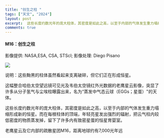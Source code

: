 ```yaml
---
title: "创生之柱 "
tags: ["天文", "2024"]
layout: post
excerpt:  这些长度约数光年的庞大柱体，其密度是如此之高，以至于内部的气体发生重力塌缩形成新的恒星。
comments: true
---
```


#### M16：创生之柱  
影像提供: NASA,ESA, CSA, STScI; 影像处理: Diego Pisano

![](https://pic.superbed.cc/item/6717a5dcfa9f77b4dceb681b.jpg)

说明：这些黝黑的柱体虽然看起来支离破碎，但它们正在形成恒星。

这幅整合哈伯太空望远镜可见光及韦伯太空镜红外光数据的老鹰星云影像，突显了许多从分子氢气与尘埃柱曝露出来，名为“蒸发中气态云球（EGGs；星蛋）"的天体。

这些长度约数光年的庞大柱体，其密度是如此之高，以至于内部的气体发生重力塌缩形成新的恒星。而在每根柱体的顶端，年轻亮星发出强烈的辐射，把云气柱内较低密度的物质蒸发掉，留下了许多内有致密星蛋的恒星育婴室。

老鹰星云及它内部的疏散星团M16，距离地球约有7,000光年远
